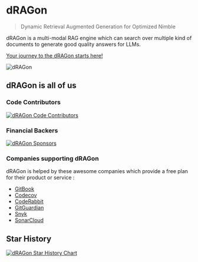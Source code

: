 # dRAGon
> Dynamic Retrieval Augmented Generation for Optimized Nimble

dRAGon is a multi-modal RAG engine which can search over multiple kind of documents to generate good quality answers for LLMs.

[Your journey to the dRAGon starts here!](https://dragon.okinawa)

![dRAGon](https://dragon.okinawa/img/dragon_okinawa.jpg)

## dRAGon is all of us
### Code Contributors
[![dRAGon Code Contributors](https://opencollective.com/dragon-okinawa/contributors.svg?width=600)](https://github.com/dRAGon-Okinawa/dRAGon/graphs/contributors)

### Financial Backers
[![dRAGon Sponsors](https://opencollective.com/dragon-okinawa/backers.svg?width=600)](http://opencollective.com/dragon-okinawa)

### Companies supporting dRAGon
dRAGon is helped by these awesome companies which provide a free plan for their product or service :

* [GitBook](https://www.gitbook.com)
* [Codecov](https://codecov.io)
* [CodeRabbit](https://coderabbit.ai)
* [GitGuardian](https://www.gitguardian.com)
* [Snyk](https://snyk.io)
* [SonarCloud](https://sonarcloud.io)

## Star History
[![dRAGon Star History Chart](https://api.star-history.com/svg?repos=dragon-okinawa/dragon&type=Date)](https://star-history.com/#dragon-okinawa/dragon&Date)